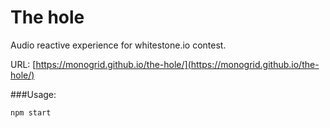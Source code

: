 # The hole

Audio reactive experience for whitestone.io contest.

URL: [https://monogrid.github.io/the-hole/](https://monogrid.github.io/the-hole/)

###Usage:

`npm start`